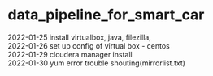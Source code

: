 # data_pipeline_for_smart_car
2022-01-25 install virtualbox, java, filezilla,<br>
2022-01-26 set up config of virtual box - centos<br>
2022-01-29 cloudera manager install <br>
2022-01-30 yum error trouble shouting(mirrorlist.txt)
